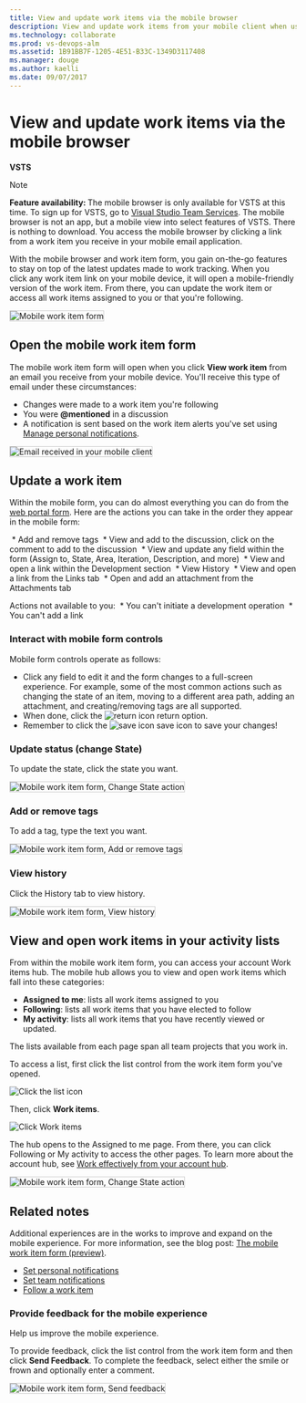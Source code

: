 ```yaml
---
title: View and update work items via the mobile browser   
description: View and update work items from your mobile client when using Visual Studio Team Services (VSTS)  
ms.technology: collaborate
ms.prod: vs-devops-alm
ms.assetid: 1B91BB7F-1205-4E51-B33C-1349D3117408
ms.manager: douge
ms.author: kaelli
ms.date: 09/07/2017
---     
```


#  View and update work items via the mobile browser   

**VSTS**



>[!NOTE]  
><b>Feature availability: </b>The mobile browser is only available for VSTS at this time. To sign up for VSTS, go to [Visual Studio Team Services](https://www.visualstudio.com/team-services/). The mobile browser is not an app, but a mobile view into select features of VSTS. There is nothing to download. You access the mobile browser by clicking a link from a work item you receive in your mobile email application.      

With the mobile browser and work item form, you gain on-the-go features to stay on top of the latest updates made to work tracking. When you click any work item link on your mobile device, it will open a mobile-friendly version of the work item. From there, you can update the work item or access all work items assigned to you or that you're following.   
 
<img src="_img/mobile-work-intro-1.png" alt="Mobile work item form" style="border: 1px solid #CCCCCC;" />   

<a id="mobile"></a>
## Open the mobile work item form  

The mobile work item form will open when you click **View work item** from an email you receive from your mobile device. You'll receive this type of email under these circumstances:  

- Changes were made to a work item you're following
- You were **@mentioned** in a discussion
- A notification is sent based on the work item alerts you've set using [Manage personal notifications](../notifications/manage-personal-notifications.md). 

<img src="_img/mobile-work-email-notice.png" alt="Email received in your mobile client" style="border: 1px solid #CCCCCC;" /> 


## Update a work item
Within the mobile form, you can do almost everything you can do from the [web portal form](../work/backlogs/add-work-items.md). Here are the actions you can take in the order they appear in the mobile form: 

 *  Add and remove tags
 *  View and add to the discussion, click on the comment to add to the discussion
 *  View and update any field within the form (Assign to, State, Area, Iteration, Description, and more) 
 *  View and open a link within the Development section 
 *  View History 
 *  View and open a link from the Links tab
 *  Open and add an attachment from the Attachments tab

Actions not available to you: 
 *  You can't initiate a development operation 
 *  You can't add a link  


### Interact with mobile form controls  

Mobile form controls operate as follows: 

- Click any field to edit it and the form changes to a full-screen experience. For example, some of the most common actions such as changing the state of an item, moving to a different area path, adding an attachment, and creating/removing tags are all supported. 
- When done, click the ![return icon](_img/mobile-work-return.png) return option. 
- Remember to click the ![save icon](../work/_img/icons/icon-save-wi.png) save icon to save your changes!  

### Update status (change State) 
 
To update the state, click the state you want.  
 
<img src="_img/mobile-work-change-state.png" alt="Mobile work item form, Change State action" style="border: 1px solid #CCCCCC;" />  

### Add or remove tags 

To add a tag, type the text you want.  
 
<img src="_img/mobile-work-add-tags.png" alt="Mobile work item form, Add or remove tags" style="border: 1px solid #CCCCCC;" />

### View history
 
Click the History tab to view history. 

<img src="_img/mobile-work-view-history.png" alt="Mobile work item form, View history" style="border: 1px solid #CCCCCC;" />

## View and open work items in your activity lists 

From within the mobile work item form, you can access your account Work items hub. The mobile hub allows you to view and open work items which fall into these categories: 
- **Assigned to me**: lists all work items assigned to you 
- **Following**: lists all work items that you have elected to follow 
- **My activity**: lists all work items that you have recently viewed or updated.

The lists available from each page span all team projects that you work in. 

To access a list, first click the list control from the work item form you've opened. 

![Click the list icon](_img/mobile-work-click-list.png) 

Then, click **Work items**. 

![Click Work items](_img/mobile-work-click-work-items.png)

The hub opens to the Assigned to me page. From there, you can click Following or My activity to access the other pages. To learn more about the account hub, see [Work effectively from your account hub](../connect/account-home-pages.md). 

<img src="_img/mobile-work-account-work-items-pages.png" alt="Mobile work item form, Change State action" style="border: 1px solid #CCCCCC;" />


## Related notes  

Additional experiences are in the works to improve and expand on the mobile experience. For more information, see the blog post: [The mobile work item form (preview)](https://blogs.msdn.microsoft.com/visualstudioalm/2017/01/24/the-mobile-work-item-form/).
  
- [Set personal notifications](../notifications/manage-personal-notifications.md)  
- [Set team notifications](manage-team-notifications.md)  
- [Follow a work item](follow-work-items.md)    


### Provide feedback for the mobile experience  

Help us improve the mobile experience. 

To provide feedback,  click the list control from the work item form and then click **Send Feedback**. To complete the feedback, select either the smile or frown and optionally enter a comment. 

<img src="_img/mobile-work-send-feedback.png" alt="Mobile work item form, Send feedback" style="border: 1px solid #CCCCCC;" />

 